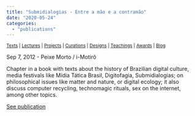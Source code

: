 ```yaml
---
title: "Submidialogias - Entre a mão e a contramão"
date: "2020-05-24"
categories: 
  - "publications"
---
```


<small>[Texts](../texts.html) | [Lectures](../lectures.html) | [Projects](../projects.html) | [Curations](../curation.html) | [Designs](../designs.html) | [Teachings](../teachings.html) | [Awards](../awards.html) | <a href="https://readruiz.medium.com/" target="_blank">Blog</a></small>

Sep 7, 2012 - Peixe Morto / i-Motirô

Chapter in a book with texts about the history of Brazilian digital culture, media festivals like Mídia Tática Brasil, Digitofagia, Submidialogias; on philosophical issues like matter and nature, or digital ecology; it also discuss computer recycling, technomagic rituals, sex on the internet, among other topics.

[See publication](http://www.imotiro.org/peixe-morto-submidialogia/)
